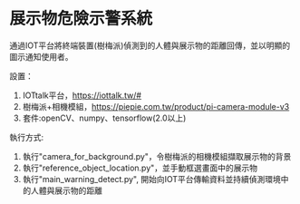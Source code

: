 # 展示物危險示警系統

通過IOT平台將終端裝置(樹梅派)偵測到的人體與展示物的距離回傳，並以明顯的圖示通知使用者。

設置：
1. IOTtalk平台，https://iottalk.tw/#
2. 樹梅派+相機模組，https://piepie.com.tw/product/pi-camera-module-v3
3. 套件:openCV、numpy、tensorflow(2.0以上)

執行方式:
1. 執行"camera_for_background.py"，令樹梅派的相機模組擷取展示物的背景
2. 執行"reference_object_location.py"，並手動框選畫面中的展示物
3. 執行"main_warning_detect.py", 開始向IOT平台傳輸資料並持續偵測環境中的人體與展示物的距離
